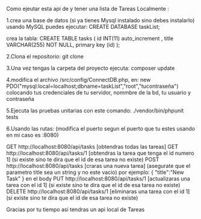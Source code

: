 Como ejeutar esta api de y tener una lista de Tareas Localmente :

1.crea una base de datos
(si ya tienes Mysql instalado sino debes instalarlo)
usando MySQL puedes ejecutar:
CREATE DATABASE taskList;

crea la tabla:
CREATE TABLE tasks (
id INT(11) auto_increment ,
title VARCHAR(255) NOT NULL,
primary key (id)
);

2.Clona el repositorio:
git clone <en enlace de este repositorio>

3.Una vez tengas la carpeta del proyecto 
ejecuta:
composer update

4.modifica el archivo /src/config/ConnectDB.php,
en:
new PDO("mysql:local=localhost;dbname=taskList","root","tucontraseña")
colocando tus credenciales de tu servidor, nommbre de la bd, tu usuario y contraseña

5.Ejecuta las pruebas unitarias con este comando:
./vendor/bin/phpunit tests

6.Usando las rutas:
(modifica el puerto segun el puerto que tu estes usando en mi caso es :8080)

GET http://localhost:8080/api/tasks [obtendras todas las tareas]
GET http://localhost:8080/api/tasks/1 [obtendras la tarea que tenga el id numero 1] (si existe sino te dira que el id de esa tarea no existe)
POST http://localhost:8080/api/tasks [craras una nueva tarea] (asegurate que el parametro title sea un string y no este vacio) por ejemplo: 
{
    "title":"New Task"
}
en el body
PUT http://localhost:8080/api/tasks/1 [actualizaras una tarea con el id 1] (si existe sino te dira que el id de esa tarea no existe)
DELETE  http://localhost:8080/api/tasks/1 [eliminaras una tarea con el id 1] (si existe sino te dira que el id de esa tarea no existe)

Gracias por tu tiempo asi tendras un api local de Tareas

